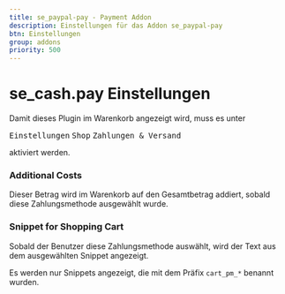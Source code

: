 ```yaml
---
title: se_paypal-pay - Payment Addon
description: Einstellungen für das Addon se_paypal-pay
btn: Einstellungen
group: addons
priority: 500
---
```


# se_cash.pay Einstellungen

Damit dieses Plugin im Warenkorb angezeigt wird, muss es unter

<kbd>Einstellungen</kbd> <kbd>Shop</kbd> <kbd>Zahlungen & Versand</kbd>

aktiviert werden.

### Additional Costs
Dieser Betrag wird im Warenkorb auf den Gesamtbetrag addiert, sobald diese Zahlungsmethode ausgewählt wurde.

### Snippet for Shopping Cart
Sobald der Benutzer diese Zahlungsmethode auswählt, wird der Text aus dem ausgewählten Snippet angezeigt.

Es werden nur Snippets angezeigt, die mit dem Präfix `cart_pm_*` benannt wurden.
